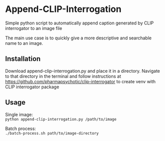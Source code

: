 # Append-CLIP-Interrogation
Simple python script to automatically append caption generated by CLIP interrogator to an image file

The main use case is to quickly give a more descriptive and searchable name to an image.

## Installation
Download append-clip-interrogation.py and place it in a directory. Navigate to that directory in the terminal and follow instructions at https://github.com/pharmapsychotic/clip-interrogator to create venv with CLIP interrogator package

## Usage
Single image:   
`python append-clip-interrogation.py /path/to/image`   

Batch process:   
`./batch-process.sh path/to/image-directory`
